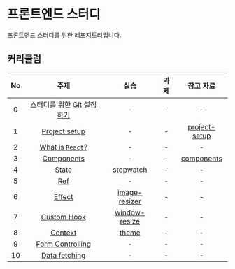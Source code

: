 # 프론트엔드 스터디

프론트엔드 스터디를 위한 레포지토리입니다.

## 커리큘럼
| No | 주제 | 실습 | 과제 | 참고 자료 |
|:--:|:--:|:--:|:--:|:--:|
| 0 | [스터디를 위한 Git 설정하기](https://www.notion.so/apptive/Git-1b7e3d4189a581ae8e19fcee97b27e48?source=copy_link) | - | - | - |
| 1 | [Project setup](https://www.notion.so/apptive/Project-setup-1b7e3d4189a581cea787e9383d961e13?source=copy_link) | - | - | [project-setup](https://github.com/ApptiveDev/study-frontend/tree/378e70cd876cf24b8ab884b1ccf69c972efcc2fb) |
| 2 | [What is `React`?](https://www.notion.so/apptive/What-is-React-1b7e3d4189a581098cdef31e779ef658?source=copy_link) | - | - | - |
| 3 | [Components](https://www.notion.so/apptive/Components-1b7e3d4189a581eeb538dd6bda18fe3d?source=copy_link) | - | - | [components](https://github.com/ApptiveDev/study-frontend/tree/615b5ba218fba54aca32b666d4724eef606e6393) |
| 4 | [State](https://www.notion.so/apptive/State-1b7e3d4189a5813aa9f4c8d1d5b37245?source=copy_link) | [stopwatch](https://github.com/ApptiveDev/study-frontend/tree/feat/stopwatch) | - | - |
| 5 | [Ref](https://www.notion.so/apptive/Ref-1b7e3d4189a5817abba4ee627f6d9b7d?source=copy_link) | - | - | - |
| 6 | [Effect](https://www.notion.so/apptive/Effect-1b7e3d4189a581ebb527f56661db7e21?source=copy_link) | [image-resizer](https://github.com/ApptiveDev/study-frontend/tree/feat/image-resizer) | - | - |
| 7 | [Custom Hook](https://www.notion.so/apptive/Custom-Hook-1b7e3d4189a581b8bb2fd7e943837774?source=copy_link) | [window-resize](https://github.com/ApptiveDev/study-frontend/tree/feat/window-size) | - | - |
| 8 | [Context](https://www.notion.so/apptive/Context-1b7e3d4189a58156a57ac5ef7dc90ae9?source=copy_link)| [theme](https://github.com/ApptiveDev/study-frontend/tree/feat/theme) | - | - |
| 9 | [Form Controlling](https://www.notion.so/apptive/Form-Controlling-1b7e3d4189a58139af8cfdbc6da758fb?source=copy_link) | - | - | - |
| 10 | [Data fetching](https://www.notion.so/apptive/Data-fetching-1b7e3d4189a581ecabfbe517f5fb4b7e?source=copy_link) | - | - | - |
